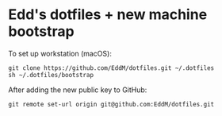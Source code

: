 # Edd's dotfiles + new machine bootstrap

To set up workstation (macOS):

    git clone https://github.com/EddM/dotfiles.git ~/.dotfiles
    sh ~/.dotfiles/bootstrap

After adding the new public key to GitHub:

    git remote set-url origin git@github.com:EddM/dotfiles.git
